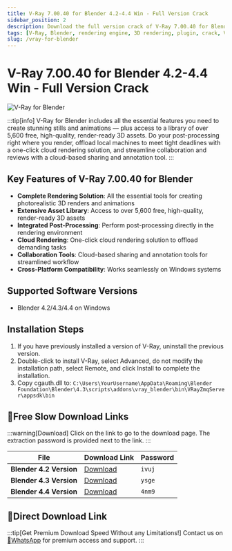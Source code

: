 ```yaml
---
title: V-Ray 7.00.40 for Blender 4.2-4.4 Win - Full Version Crack
sidebar_position: 2
description: Download the full version crack of V-Ray 7.00.40 for Blender 4.2-4.4 on Windows. Create stunning 3D renders with this professional rendering engine.
tags: [V-Ray, Blender, rendering engine, 3D rendering, plugin, crack, V-Ray for Blender]
slug: /vray-for-blender
---
```

<!--Above is Setting Part-generate depend on content meet Google Seo, you need to balance automation efficiency with Google’s core ranking factors—especially E-E-A-T (Experience, Expertise, Authoritativeness, Trustworthiness), -->

<!--First Part-This is Title -->
# V-Ray 7.00.40 for Blender 4.2-4.4 Win - Full Version Crack

<!--Second Part-This is First Banner -->
![V-Ray for Blender](/img/V-Ray-for-Blender.jpg)

:::tip[info]
V-Ray for Blender includes all the essential features you need to create stunning stills and animations — plus access to a library of over 5,600 free, high-quality, render-ready 3D assets. Do your post-processing right where you render, offload local machines to meet tight deadlines with a one-click cloud rendering solution, and streamline collaboration and reviews with a cloud-based sharing and annotation tool.
:::

## Key Features of V-Ray 7.00.40 for Blender

- **Complete Rendering Solution**: All the essential tools for creating photorealistic 3D renders and animations
- **Extensive Asset Library**: Access to over 5,600 free, high-quality, render-ready 3D assets
- **Integrated Post-Processing**: Perform post-processing directly in the rendering environment
- **Cloud Rendering**: One-click cloud rendering solution to offload demanding tasks
- **Collaboration Tools**: Cloud-based sharing and annotation tools for streamlined workflow
- **Cross-Platform Compatibility**: Works seamlessly on Windows systems

## Supported Software Versions

- Blender 4.2/4.3/4.4 on Windows

## Installation Steps

1. If you have previously installed a version of V-Ray, uninstall the previous version.
2. Double-click to install V-Ray, select Advanced, do not modify the installation path, select Remote, and click Install to complete the installation.
3. Copy cgauth.dll to: 
   `C:\Users\YourUsername\AppData\Roaming\Blender Foundation\Blender\4.3\scripts\addons\vray_blender\bin\VRayZmqServer\appsdk\bin`

<!-- The Last Part-Download -->
## 🐌Free Slow Download Links
:::warning[Download]
Click on the link to go to the download page. The extraction password is provided next to the link.
:::

| File                       | Download Link                                                              | Password |
| -------------------------- | -------------------------------------------------------------------------- | -------- |
| **Blender 4.2 Version**    | [Download](https://pan.baidu.com/s/124i-STC2lmxbVQkvuU_vPw?pwd=ivuj)        | `ivuj`   |
| **Blender 4.3 Version**    | [Download](https://pan.baidu.com/s/1psz6DjD_Cvz0kqjNcYPnRw?pwd=ysge)        | `ysge`   |
| **Blender 4.4 Version**    | [Download](https://pan.baidu.com/s/17shIBaGtex_zBFi2R52s_g?pwd=4nm9)        | `4nm9`   |

## 🚀Direct Download Link
:::tip[Get Premium Download Speed Without any Limitations!]
Contact us on [💬WhatsApp](https://wa.me/+8613237610083) for premium  access and support.
:::